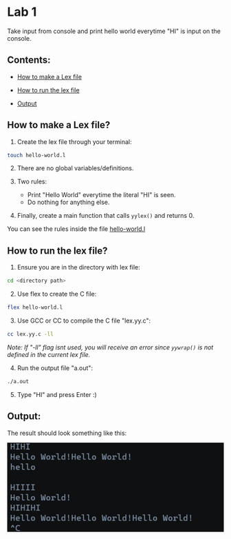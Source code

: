 # Lab 1

Take input from console and print hello world everytime "HI" is input on the console.

## Contents:
- [How to make a Lex file](https://github.com/theDrake1010/compiler-construction-lab/tree/main/lab-1#how-to-make-a-lex-file)

- [How to run the lex file](https://github.com/theDrake1010/compiler-construction-lab/tree/main/lab-1#how-to-run)

- [Output](https://github.com/theDrake1010/compiler-construction-lab/tree/main/lab-1#output)


## How to make a Lex file?

1. Create the lex file through your terminal:
```bash
touch hello-world.l
```

2. There are no global variables/definitions. 

3. Two rules:
    - Print "Hello World" everytime the literal "HI" is seen.
    - Do nothing for anything else.

4. Finally, create a main function that calls `yylex()` and returns 0.

You can see the rules inside the file [hello-world.l](https://github.com/theDrake1010/compiler-construction-lab/blob/main/lab-1/hello-world.l)


## How to run the lex file?

1. Ensure you are in the directory with lex file:

```bash
cd <directory path>
```

2. Use flex to create the C file:

```bash
flex hello-world.l
```

3. Use GCC or CC to compile the C file "lex.yy.c":

```bash
cc lex.yy.c -ll
```

*Note: If "-ll" flag isnt used, you will receive an error since `yywrap()` is not defined in the current lex file.*


4. Run the output file "a.out":
```bash
./a.out
```

5. Type "HI" and press Enter :)

## Output:

The result should look something like this:

![hello world output](../images/lab-1/hello_word_output.jpg)
